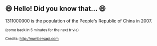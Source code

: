 ## :smile: Hello! Did you know that... :smile:
1311000000 is the population of the People's Republic of China in 2007.

<sup>(come back in 5 minutes for the next trivia)</sup>


<sup>Credits: http://numbersapi.com</sup>
